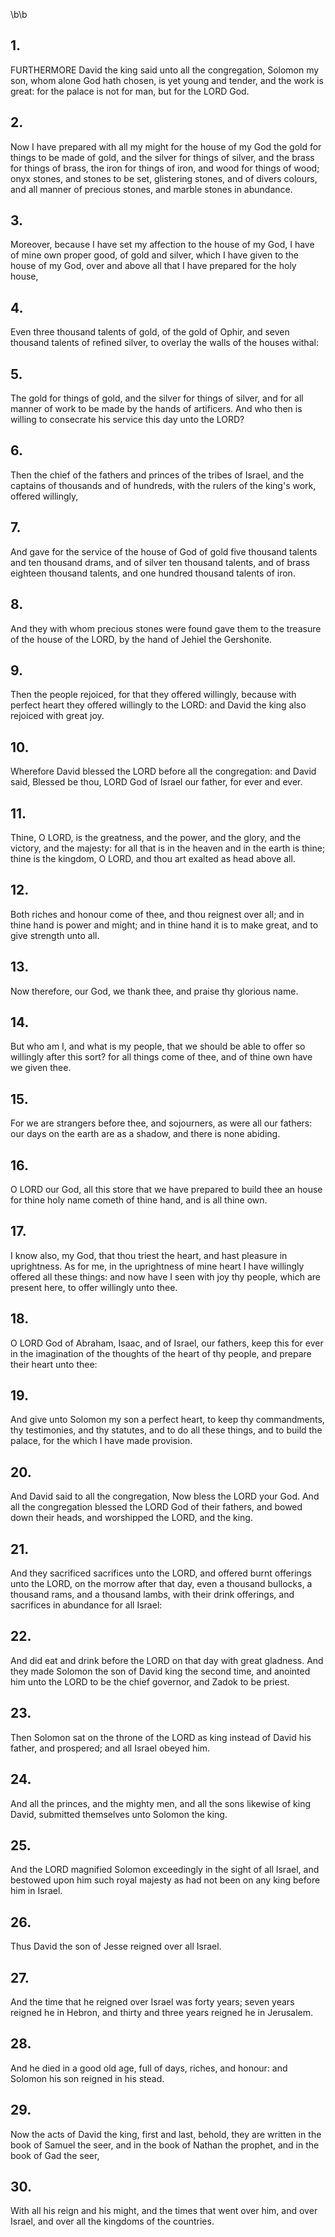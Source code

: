 \b\b
## 1.
FURTHERMORE David the king said unto all the congregation, Solomon my son, whom alone God hath chosen, is yet young and tender, and the work is great: for the palace is not for man, but for the LORD God.
## 2.
Now I have prepared with all my might for the house of my God the gold for things to be made of gold, and the silver for things of silver, and the brass for things of brass, the iron for things of iron, and wood for things of wood; onyx stones, and stones to be set, glistering stones, and of divers colours, and all manner of precious stones, and marble stones in abundance.
## 3.
Moreover, because I have set my affection to the house of my God, I have of mine own proper good, of gold and silver, which I have given to the house of my God, over and above all that I have prepared for the holy house,
## 4.
Even three thousand talents of gold, of the gold of Ophir, and seven thousand talents of refined silver, to overlay the walls of the houses withal:
## 5.
The gold for things of gold, and the silver for things of silver, and for all manner of work to be made by the hands of artificers.  And who then is willing to consecrate his service this day unto the LORD?
## 6.
Then the chief of the fathers and princes of the tribes of Israel, and the captains of thousands and of hundreds, with the rulers of the king's work, offered willingly,
## 7.
And gave for the service of the house of God of gold five thousand talents and ten thousand drams, and of silver ten thousand talents, and of brass eighteen thousand talents, and one hundred thousand talents of iron.
## 8.
And they with whom precious stones were found gave them to the treasure of the house of the LORD, by the hand of Jehiel the Gershonite.
## 9.
Then the people rejoiced, for that they offered willingly, because with perfect heart they offered willingly to the LORD: and David the king also rejoiced with great joy.
## 10.
Wherefore David blessed the LORD before all the congregation: and David said, Blessed be thou, LORD God of Israel our father, for ever and ever.
## 11.
Thine, O LORD, is the greatness, and the power, and the glory, and the victory, and the majesty: for all that is in the heaven and in the earth is thine; thine is the kingdom, O LORD, and thou art exalted as head above all.
## 12.
Both riches and honour come of thee, and thou reignest over all; and in thine hand is power and might; and in thine hand it is to make great, and to give strength unto all.
## 13.
Now therefore, our God, we thank thee, and praise thy glorious name.
## 14.
But who am I, and what is my people, that we should be able to offer so willingly after this sort?  for all things come of thee, and of thine own have we given thee.
## 15.
For we are strangers before thee, and sojourners, as were all our fathers: our days on the earth are as a shadow, and there is none abiding.
## 16.
O LORD our God, all this store that we have prepared to build thee an house for thine holy name cometh of thine hand, and is all thine own.
## 17.
I know also, my God, that thou triest the heart, and hast pleasure in uprightness.  As for me, in the uprightness of mine heart I have willingly offered all these things: and now have I seen with joy thy people, which are present here, to offer willingly unto thee.
## 18.
O LORD God of Abraham, Isaac, and of Israel, our fathers, keep this for ever in the imagination of the thoughts of the heart of thy people, and prepare their heart unto thee:
## 19.
And give unto Solomon my son a perfect heart, to keep thy commandments, thy testimonies, and thy statutes, and to do all these things, and to build the palace, for the which I have made provision.
## 20.
And David said to all the congregation, Now bless the LORD your God.  And all the congregation blessed the LORD God of their fathers, and bowed down their heads, and worshipped the LORD, and the king.
## 21.
And they sacrificed sacrifices unto the LORD, and offered burnt offerings unto the LORD, on the morrow after that day, even a thousand bullocks, a thousand rams, and a thousand lambs, with their drink offerings, and sacrifices in abundance for all Israel:
## 22.
And did eat and drink before the LORD on that day with great gladness.  And they made Solomon the son of David king the second time, and anointed him unto the LORD to be the chief governor, and Zadok to be priest.
## 23.
Then Solomon sat on the throne of the LORD as king instead of David his father, and prospered; and all Israel obeyed him.
## 24.
And all the princes, and the mighty men, and all the sons likewise of king David, submitted themselves unto Solomon the king.
## 25.
And the LORD magnified Solomon exceedingly in the sight of all Israel, and bestowed upon him such royal majesty as had not been on any king before him in Israel.
## 26.
Thus David the son of Jesse reigned over all Israel.
## 27.
And the time that he reigned over Israel was forty years; seven years reigned he in Hebron, and thirty and three years reigned he in Jerusalem.
## 28.
And he died in a good old age, full of days, riches, and honour: and Solomon his son reigned in his stead.
## 29.
Now the acts of David the king, first and last, behold, they are written in the book of Samuel the seer, and in the book of Nathan the prophet, and in the book of Gad the seer,
## 30.
With all his reign and his might, and the times that went over him, and over Israel, and over all the kingdoms of the countries.
